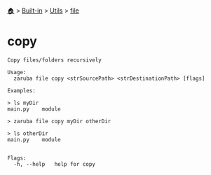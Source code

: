 <!--startTocHeader-->
[🏠](../../../README.md) > [Built-in](../../README.md) > [Utils](../README.md) > [file](README.md)
# copy
<!--endTocHeader-->

```
Copy files/folders recursively

Usage:
  zaruba file copy <strSourcePath> <strDestinationPath> [flags]

Examples:

> ls myDir
main.py    module

> zaruba file copy myDir otherDir

> ls otherDir
main.py    module


Flags:
  -h, --help   help for copy

```

<!--startTocSubtopic-->
<!--endTocSubtopic-->